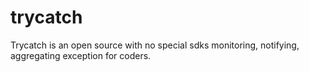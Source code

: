 # trycatch
Trycatch is an open source with no special sdks monitoring, notifying, aggregating exception for coders.
